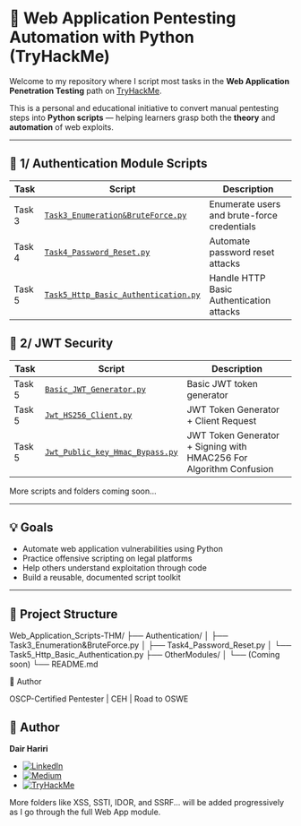 # 🐍 Web Application Pentesting Automation with Python (TryHackMe)

Welcome to my repository where I script most tasks in the **Web Application Penetration Testing** path on [TryHackMe](https://tryhackme.com/).

This is a personal and educational initiative to convert manual pentesting steps into **Python scripts** — helping learners grasp both the **theory** and **automation** of web exploits.

---

## 🔐 1/ Authentication Module Scripts

| Task | Script | Description |
|------|--------|-------------|
| Task 3 | [`Task3_Enumeration&BruteForce.py`](./Authentication/Task3_Enumeration&BruteForce.py) | Enumerate users and brute-force credentials |
| Task 4 | [`Task4_Password_Reset.py`](./Authentication/Task4_Password_Reset.py) | Automate password reset attacks |
| Task 5 | [`Task5_Http_Basic_Authentication.py`](./Authentication/Task5_Http_Basic_Authentication.py) | Handle HTTP Basic Authentication attacks |



## 🔐 2/ JWT Security

| Task | Script | Description |
|------|--------|-------------|
| Task 5 | [`Basic_JWT_Generator.py`](./JWT/Basic_JWT_Generator.py) | Basic JWT token generator |
| Task 5 | [`Jwt_HS256_Client.py`](./JWT/Jwt_HS256_Client.py) | JWT Token Generator + Client Request |
| Task 5 | [`Jwt_Public_key_Hmac_Bypass.py`](./JWT/Jwt_Public_key_Hmac_Bypass.py) | JWT Token Generator + Signing with HMAC256 For Algorithm Confusion |

More scripts and folders coming soon...

---

## 💡 Goals

- Automate web application vulnerabilities using Python
- Practice offensive scripting on legal platforms
- Help others understand exploitation through code
- Build a reusable, documented script toolkit

---

## 📁 Project Structure

Web_Application_Scripts-THM/
├── Authentication/
│ ├── Task3_Enumeration&BruteForce.py
│ ├── Task4_Password_Reset.py
│ └── Task5_Http_Basic_Authentication.py
├── OtherModules/
│ └── (Coming soon)
└── README.md


👤 Author

OSCP-Certified Pentester | CEH | Road to OSWE
## 👤 Author

**Dair Hariri**

- [![LinkedIn](https://img.shields.io/badge/LinkedIn-Dair%20Hariri-blue?logo=linkedin&style=flat)](https://www.linkedin.com/in/dair-h-0508a5327)
- [![Medium](https://img.shields.io/badge/Medium-@dair.hariri-black?logo=medium&style=flat)](https://medium.com/@dair.hariri)
- [![TryHackMe](https://img.shields.io/badge/TryHackMe-DairH-red?logo=tryhackme&style=flat)](https://tryhackme.com/p/DairH)

More folders like XSS, SSTI, IDOR, and SSRF... will be added progressively as I go through the full Web App module.

